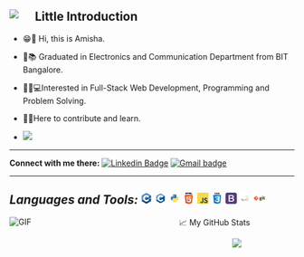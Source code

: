 <!--
**amisha0-0/amisha0-0** is a ✨ _special_ ✨ repository because its `README.md` (this file) appears on your GitHub profile.-->

## Little Introduction <img align="left" src="https://media3.giphy.com/media/wkW0maGDN1eSc/giphy.gif?cid=ecf05e47rshnimakroyp8fopjtitzzctmdoihlj5rkeolvkv&rid=giphy.gif&ct=g" width="45px">


- 😁🙋‍ Hi, this is Amisha.   		
- 🏫📚 Graduated in Electronics and Communication Department from BIT Bangalore. 
- 👩‍💻💻Interested in Full-Stack Web Development, Programming and Problem Solving. 
- 🤝🙌Here to contribute and learn.
  
- ![](https://api.visitorbadge.io/api/VisitorHit?user=estruyf&repo=github-visitors-badge&countColor=%237B1E7A)

---


**Connect with me there:**  [![Linkedin Badge](https://img.shields.io/badge/-LinkedIn-blue?style=flat-square&logo=Linkedin&logoColor=white&link=https://www.linkedin.com/in/amisha-08a7731ab/)](https://www.linkedin.com/in/amisha-08a7731ab/)  [![Gmail badge](https://img.shields.io/badge/-Gmail-c14438?style=flat-square&logo=Gmail&logoColor=white&link=mailto:sinhaamisha194@gmail.com)](mailto:sinhaamisha194@gmail.com) 

---

*Languages and Tools:*
<code><img height="20" src="https://raw.githubusercontent.com/github/explore/80688e429a7d4ef2fca1e82350fe8e3517d3494d/topics/cpp/cpp.png"></code>
<code><img height="20" src="https://raw.githubusercontent.com/github/explore/80688e429a7d4ef2fca1e82350fe8e3517d3494d/topics/c/c.png"></code>
<code><img height="20" src="https://raw.githubusercontent.com/github/explore/5c058a388828bb5fde0bcafd4bc867b5bb3f26f3/topics/python/python.png"></code>
<code><img height="20" src="https://raw.githubusercontent.com/github/explore/80688e429a7d4ef2fca1e82350fe8e3517d3494d/topics/html/html.png"></code>
<code><img height="20" src="https://raw.githubusercontent.com/github/explore/80688e429a7d4ef2fca1e82350fe8e3517d3494d/topics/javascript/javascript.png"></code>
<code><img height="20" src="https://raw.githubusercontent.com/github/explore/80688e429a7d4ef2fca1e82350fe8e3517d3494d/topics/css/css.png"></code>
<code><img height="20" src="https://raw.githubusercontent.com/github/explore/80688e429a7d4ef2fca1e82350fe8e3517d3494d/topics/bootstrap/bootstrap.png"></code>
<code><img height="20" src="https://raw.githubusercontent.com/github/explore/80688e429a7d4ef2fca1e82350fe8e3517d3494d/topics/mysql/mysql.png"></code>
<code><img height="20" src="https://raw.githubusercontent.com/github/explore/80688e429a7d4ef2fca1e82350fe8e3517d3494d/topics/git/git.png"></code>
---
<p><img align="left" alt="GIF" src="https://media.giphy.com/media/L1R1tvI9svkIWwpVYr/giphy.gif?cid=ecf05e47obdd8d7qe7q6potzjdpxt32tpplnfy3kddnspz72&rid=giphy.gif&ct=g" width="300" height="300" /></p>




📈 My GitHub Stats
<p align="center"> <img src="https://github-readme-stats.vercel.app/api?username=amisha0-0&show_icons=true&theme=cobalt"/>


